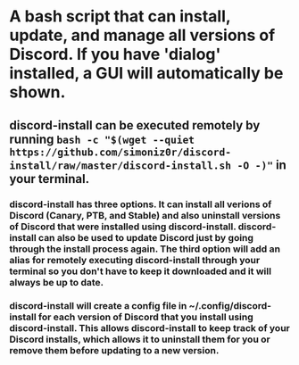 # A bash script that can install, update, and manage all versions of Discord. If you have 'dialog' installed, a GUI will automatically be shown. 

## discord-install can be executed remotely by running `bash -c "$(wget --quiet https://github.com/simoniz0r/discord-install/raw/master/discord-install.sh -O -)"` in your terminal.

### discord-install has three options.  It can install all verions of Discord (Canary, PTB, and Stable) and also uninstall versions of Discord that were installed using discord-install.  discord-install can also be used to update Discord just by going through the install process again.  The third option will add an alias for remotely executing discord-install through your terminal so you don't have to keep it downloaded and it will always be up to date.

### discord-install will create a config file in ~/.config/discord-install for each version of Discord that you install using discord-install.  This allows discord-install to keep track of your Discord installs, which allows it to uninstall them for you or remove them before updating to a new version.
